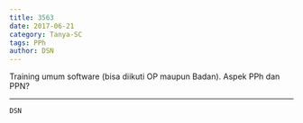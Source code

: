 ```yaml
---
title: 3563
date: 2017-06-21
category: Tanya-SC
tags: PPh
author: DSN
---
```


Training umum software (bisa diikuti OP maupun Badan). Aspek PPh dan PPN?

---



`DSN`
